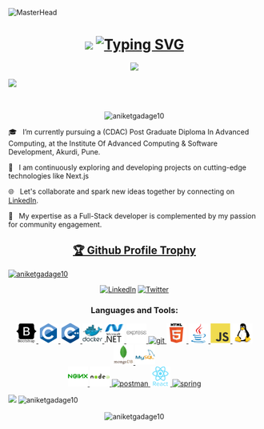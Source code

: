 

![MasterHead](https://user-images.githubusercontent.com/74038190/241765440-80728820-e06b-4f96-9c9e-9df46f0cc0a5.gif)




<h1 align="center"> <img src="https://github.com/TheDudeThatCode/TheDudeThatCode/blob/master/Assets/Hi.gif" width="50">
<a href="https://git.io/typing-svg"><img src="https://readme-typing-svg.demolab.com?font=Fira+Code&size=35&pause=1000&center=true&vCenter=true&width=435&lines=Hey++I'm+Aniket+Gadage" alt="Typing SVG" /></a>  
</h1>


<p align="center">
<a href="https://github.com/aniketgadage10">
    <img src="https://readme-typing-svg.demolab.com?font=Fira+Code&center=true&weight=450&size=24&pause=800&color=70A4FC&width=440&height=45&lines=Full-stack+Web+Developer;Experienced+UI+Designer;Enjoy+learning+Algorithms;Building+Something+Creative" /></a>

<a><img align="left" src="https://user-images.githubusercontent.com/74038190/216644497-1951db19-8f3d-4e44-ac08-8e9d7e0d94a7.gif" width="350"/></a>
<br><br><br>
<p align="center"> <img src="https://komarev.com/ghpvc/?username=aniketgadage10&label=Profile%20views&color=0e75b6&style=flat" alt="aniketgadage10" /> </p>

<div>

🎓 &nbsp; I’m currently pursuing a (CDAC) Post Graduate Diploma In Advanced Computing, at the Institute Of Advanced Computing & Software Development, Akurdi, Pune.

🎯 &nbsp; I am continuously exploring and developing projects on cutting-edge technologies like Next.js

🌐 &nbsp; Let's collaborate and spark new ideas together by connecting on [LinkedIn](https://www.linkedin.com/in/aniket-gadage-35430422b).

🚀 &nbsp; My expertise as a Full-Stack developer is complemented by my passion for community engagement.

</div align="center">
<a href="https://github.com/ryo-ma/github-profile-trophy">
    <h2 align="center">🏆 Github Profile Trophy</h2></a>
    <a href="https://github.com/ryo-ma/github-profile-trophy" align="center">
        <img width=800 src="https://github-profile-trophy.vercel.app/?username=aniketgadage10&column=8&theme=gruvbox&no-frame=true"                 alt="aniketgadage10"/> 
    </a>
</div>
</div><br/>
<p align="center">
   <a href="https://www.linkedin.com/in/aniketgadage/"><img src="https://img.shields.io/badge/LinkedIn-AniketGadage10-blue?style=flat-square&logo=linkedin" alt="LinkedIn" href="https://www.linkedin.com/in/aniketgadage/"></a>
  <a href="https://twitter.com/gadage_aniket"><img src="https://img.shields.io/twitter/follow/AniketGadage10?style=flat-square&logo=twitter" alt="Twitter" href="https://twitter.com/gadage_aniket"></a>
  </br>
</p>




<h3 align="center">Languages and Tools:</h3>
<p align="center"> <a href="https://getbootstrap.com" target="_blank" rel="noreferrer"> <img src="https://raw.githubusercontent.com/devicons/devicon/master/icons/bootstrap/bootstrap-plain-wordmark.svg" alt="bootstrap" width="40" height="40"/> </a> <a href="https://www.cprogramming.com/" target="_blank" rel="noreferrer"> <img src="https://raw.githubusercontent.com/devicons/devicon/master/icons/c/c-original.svg" alt="c" width="40" height="40"/> </a> <a href="https://www.w3schools.com/cpp/" target="_blank" rel="noreferrer"> <img src="https://raw.githubusercontent.com/devicons/devicon/master/icons/cplusplus/cplusplus-original.svg" alt="cplusplus" width="40" height="40"/> </a> <a href="https://www.docker.com/" target="_blank" rel="noreferrer"> <img src="https://raw.githubusercontent.com/devicons/devicon/master/icons/docker/docker-original-wordmark.svg" alt="docker" width="40" height="40"/> </a> <a href="https://dotnet.microsoft.com/" target="_blank" rel="noreferrer"> <img src="https://raw.githubusercontent.com/devicons/devicon/master/icons/dot-net/dot-net-original-wordmark.svg" alt="dotnet" width="40" height="40"/> </a> <a href="https://expressjs.com" target="_blank" rel="noreferrer"> <img src="https://raw.githubusercontent.com/devicons/devicon/master/icons/express/express-original-wordmark.svg" alt="express" width="40" height="40"/> </a> <a href="https://git-scm.com/" target="_blank" rel="noreferrer"> <img src="https://www.vectorlogo.zone/logos/git-scm/git-scm-icon.svg" alt="git" width="40" height="40"/> </a> <a href="https://www.w3.org/html/" target="_blank" rel="noreferrer"> <img src="https://raw.githubusercontent.com/devicons/devicon/master/icons/html5/html5-original-wordmark.svg" alt="html5" width="40" height="40"/> </a> <a href="https://www.java.com" target="_blank" rel="noreferrer"> <img src="https://raw.githubusercontent.com/devicons/devicon/master/icons/java/java-original.svg" alt="java" width="40" height="40"/> </a> <a href="https://developer.mozilla.org/en-US/docs/Web/JavaScript" target="_blank" rel="noreferrer"> <img src="https://raw.githubusercontent.com/devicons/devicon/master/icons/javascript/javascript-original.svg" alt="javascript" width="40" height="40"/> </a> <a href="https://www.linux.org/" target="_blank" rel="noreferrer"> <img src="https://raw.githubusercontent.com/devicons/devicon/master/icons/linux/linux-original.svg" alt="linux" width="40" height="40"/> </a> <a href="https://www.mongodb.com/" target="_blank" rel="noreferrer"> <img src="https://raw.githubusercontent.com/devicons/devicon/master/icons/mongodb/mongodb-original-wordmark.svg" alt="mongodb" width="40" height="40"/> </a> <a href="https://www.mysql.com/" target="_blank" rel="noreferrer"> <img src="https://raw.githubusercontent.com/devicons/devicon/master/icons/mysql/mysql-original-wordmark.svg" alt="mysql" width="40" height="40"/> </a> <a href="https://www.nginx.com" target="_blank" rel="noreferrer"></br> <img src="https://raw.githubusercontent.com/devicons/devicon/master/icons/nginx/nginx-original.svg" alt="nginx" width="40" height="40"/> </a> <a href="https://nodejs.org" target="_blank" rel="noreferrer"> <img src="https://raw.githubusercontent.com/devicons/devicon/master/icons/nodejs/nodejs-original-wordmark.svg" alt="nodejs" width="40" height="40"/> </a> <a href="https://postman.com" target="_blank" rel="noreferrer"> <img src="https://www.vectorlogo.zone/logos/getpostman/getpostman-icon.svg" alt="postman" width="40" height="40"/> </a> <a href="https://reactjs.org/" target="_blank" rel="noreferrer"> <img src="https://raw.githubusercontent.com/devicons/devicon/master/icons/react/react-original-wordmark.svg" alt="react" width="40" height="40"/> </a> <a href="https://spring.io/" target="_blank" rel="noreferrer"> <img src="https://www.vectorlogo.zone/logos/springio/springio-icon.svg" alt="spring" width="40" height="40"/> </a> </p> 
<p> 
    <img width="40%" src="https://github-readme-stats.vercel.app/api/top-langs/?username=ruuuff&layout=compact&langs_count=16&theme=dracula"/>
    <img  width="50%" height="50%"  src="https://github-readme-stats.vercel.app/api?username=aniketgadage10&show_icons=true&locale=en" alt="aniketgadage10" />
</p>
<p  align="center"><img align="center" src="https://github-readme-streak-stats.herokuapp.com/?user=aniketgadage10&" alt="aniketgadage10" /></p>
